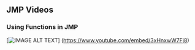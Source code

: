 ## JMP Videos

### Using Functions in JMP
[![IMAGE ALT TEXT](http://img.youtube.com/vi/3xHnxwW7Fj8/0.jpg)]
(https://www.youtube.com/embed/3xHnxwW7Fj8)
